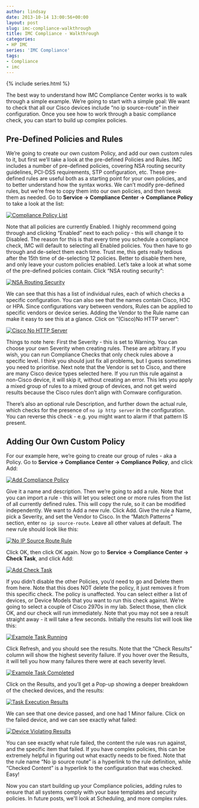 ```yaml
---
author: lindsay
date: 2013-10-14 13:00:56+00:00
layout: post
slug: imc-compliance-walkthrough
title: IMC Compliance - Walkthrough
categories:
- HP IMC
series: 'IMC Compliance'
tags:
- Compliance
- imc
---
```


{% include series.html %}

The best way to understand how IMC Compliance Center works is to walk through a simple example. We’re going to start with a simple goal: We want to check that all our Cisco devices include “no ip source-route” in their configuration. Once you see how to work through a basic compliance check, you can start to build up complex policies.

## Pre-Defined Policies and Rules

We’re going to create our own custom Policy, and add our own custom rules to it, but first we’ll take a look at the pre-defined Policies and Rules. IMC includes a number of pre-defined policies, covering NSA routing security guidelines, PCI-DSS requirements, STP configuration, etc. These pre-defined rules are useful both as a starting point for your own policies, and to better understand how the syntax works. We can’t modify pre-defined rules, but we’re free to copy them into our own policies, and then tweak them as needed. Go to **Service -> Compliance Center -> Compliance Policy** to take a look at the list:

[![Compliance Policy List](/assets/2013/10/Compliance-Policy-List.jpg)](/assets/2013/10/Compliance-Policy-List.jpg)

Note that all policies are currently Enabled. I highly recommend going through and clicking “Enabled” next to each policy - this will change it to Disabled. The reason for this is that every time you schedule a compliance check, IMC will default to selecting all Enabled policies. You then have to go through and de-select them each time. Trust me, this gets really tedious after the 15th time of de-selecting 12 policies. Better to disable them here, and only leave your custom policies enabled. Let’s take a look at what some of the pre-defined policies contain. Click “NSA routing security”:

[![NSA Routing Security](/assets/2013/10/NSA-Routing-Security.jpg)](/assets/2013/10/NSA-Routing-Security.jpg)

We can see that this has a list of individual rules, each of which checks a specific configuration. You can also see that the names contain Cisco, H3C or HPA. Since configurations vary between vendors, Rules can be applied to specific vendors or device series. Adding the Vendor to the Rule name can make it easy to see this at a glance. Click on “(Cisco)No HTTP server”:

[![Cisco No HTTP Server](/assets/2013/10/Cisco-No-HTTP-Server.jpg)](/assets/2013/10/Cisco-No-HTTP-Server.jpg)

Things to note here: First the Severity - this is set to Warning. You can choose your own Severity when creating rules. These are arbitrary. If you wish, you can run Compliance Checks that only check rules above a specific level. I think you should just fix all problems, but I guess sometimes you need to prioritise. Next note that the Vendor is set to Cisco, and there are many Cisco device types selected here. If you run this rule against a non-Cisco device, it will skip it, without creating an error. This lets you apply a mixed group of rules to a mixed group of devices, and not get weird results because the Cisco rules don’t align with Comware configuration.

There’s also an optional rule Description, and further down the actual rule, which checks for the presence of `no ip http server` in the configuration. You can reverse this check - e.g. you might want to alarm if that pattern IS present.

## Adding Our Own Custom Policy

For our example here, we’re going to create our group of rules - aka a Policy. Go to **Service -> Compliance Center -> Compliance Policy**, and click Add:

[![Add Compliance Policy](/assets/2013/10/Add-Compliance-Policy.jpg)](/assets/2013/10/Add-Compliance-Policy.jpg)

Give it a name and description. Then we’re going to add a rule. Note that you can import a rule - this will let you select one or more rules from the list of all currently defined rules. This will copy the rule, so it can be modified independently. We want to Add a new rule. Click Add. Give the rule a Name, pick a Severity, and set the Vendor to Cisco. In the “Match Patterns” section, enter `no ip source-route`. Leave all other values at default. The new rule should look like this:

[![No IP Source Route Rule](/assets/2013/10/No-IP-Source-Route-Rule.jpg)](/assets/2013/10/No-IP-Source-Route-Rule.jpg)

Click OK, then click OK again. Now go to **Service -> Compliance Center -> Check Task**, and click Add:

[![Add Check Task](/assets/2013/10/Add-Check-Task.jpg)](/assets/2013/10/Add-Check-Task.jpg)

If you didn’t disable the other Policies, you’d need to go and Delete them from here. Note that this does NOT delete the policy, it just removes it from this specific check. The policy is unaffected. You can select either a list of devices, or Device Models that you want to run this check against. We’re going to select a couple of Cisco 2970s in my lab. Select those, then click OK, and our check will run immediately. Note that you may not see a result straight away - it will take a few seconds. Initially the results list will look like this:

[![Example Task Running](/assets/2013/10/Example-Task-Running.jpg)](/assets/2013/10/Example-Task-Running.jpg)

Click Refresh, and you should see the results. Note that the “Check Results” column will show the highest severity failure. If you hover over the Results, it will tell you how many failures there were at each severity level.

[![Example Task Completed](/assets/2013/10/Example-Task-Completed.jpg)](/assets/2013/10/Example-Task-Completed.jpg)

Click on the Results, and you’ll get a Pop-up showing a deeper breakdown of the checked devices, and the results:

[![Task Execution Results](/assets/2013/10/Task-Execution-Results.jpg)](/assets/2013/10/Task-Execution-Results.jpg)

We can see that one device passed, and one had 1 Minor failure. Click on the failed device, and we can see exactly what failed:

[![Device Violating Results](/assets/2013/10/Device-Violating-Results.jpg)](/assets/2013/10/Device-Violating-Results.jpg)

You can see exactly what rule failed, the content the rule was run against, and the specific item that failed. If you have complex policies, this can be extremely helpful in figuring out what exactly needs to be fixed. Note that the rule name “No ip source route” is a hyperlink to the rule definition, while “Checked Content” is a hyperlink to the configuration that was checked. Easy!

Now you can start building up your Compliance policies, adding rules to ensure that all systems comply with your base templates and security policies. In future posts, we'll look at Scheduling, and more complex rules.
